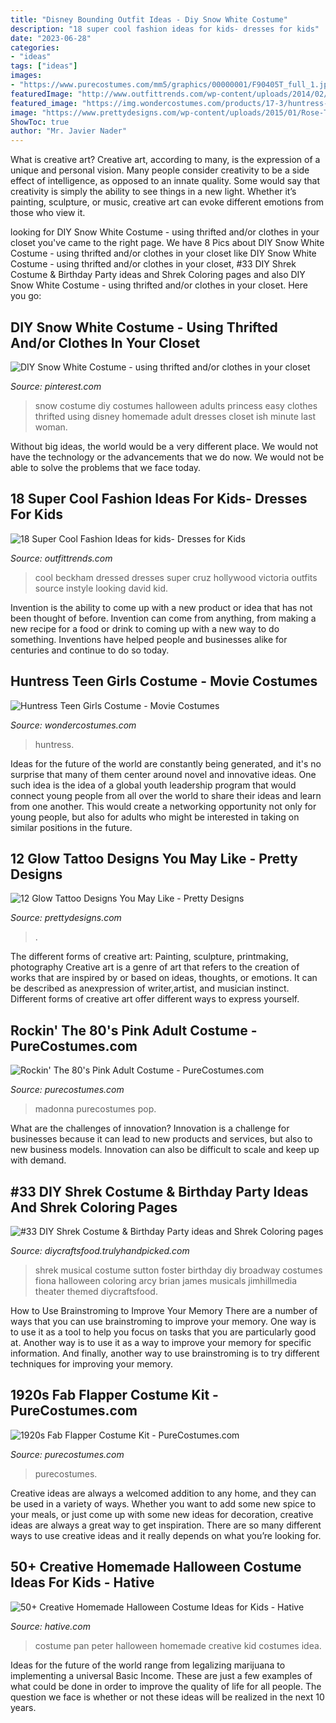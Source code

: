 ```yaml
---
title: "Disney Bounding Outfit Ideas - Diy Snow White Costume"
description: "18 super cool fashion ideas for kids- dresses for kids"
date: "2023-06-28"
categories:
- "ideas"
tags: ["ideas"]
images:
- "https://www.purecostumes.com/mm5/graphics/00000001/F90405T_full_1.jpg"
featuredImage: "http://www.outfittrends.com/wp-content/uploads/2014/02/Cool-looking-kids.jpg"
featured_image: "https://img.wondercostumes.com/products/17-3/huntress-teen-costume.jpg"
image: "https://www.prettydesigns.com/wp-content/uploads/2015/01/Rose-Tattoo1.jpg"
ShowToc: true
author: "Mr. Javier Nader"
---
```



What is creative art?
Creative art, according to many, is the expression of a unique and personal vision. Many people consider creativity to be a side effect of intelligence, as opposed to an innate quality. Some would say that creativity is simply the ability to see things in a new light. Whether it’s painting, sculpture, or music, creative art can evoke different emotions from those who view it.

	

		
looking for DIY Snow White Costume - using thrifted and/or clothes in your closet you've came to the right page. We have 8 Pics about DIY Snow White Costume - using thrifted and/or clothes in your closet like DIY Snow White Costume - using thrifted and/or clothes in your closet, #33 DIY Shrek Costume &amp; Birthday Party ideas and Shrek Coloring pages and also DIY Snow White Costume - using thrifted and/or clothes in your closet. Here you go:
		
    
## DIY Snow White Costume - Using Thrifted And/or Clothes In Your Closet

<img loading=lazy src="https://i.pinimg.com/736x/79/7d/b6/797db6e831b796af44528bfdfe313ddb--snow-white-halloween-costume-halloween-costumes.jpg" onerror="this.onerror=null;this.src='https://tse2.mm.bing.net/th?id=OIP.gj-U5ueF6fhFU7f4XFJF4wHaLH&amp;pid=15.1';" alt="DIY Snow White Costume - using thrifted and/or clothes in your closet">

_Source: pinterest.com_

>snow costume diy costumes halloween adults princess easy clothes thrifted using disney homemade adult dresses closet ish minute last woman. 

	

Without big ideas, the world would be a very different place. We would not have the technology or the advancements that we do now. We would not be able to solve the problems that we face today.

    
## 18 Super Cool Fashion Ideas For Kids- Dresses For Kids

<img loading=lazy src="http://www.outfittrends.com/wp-content/uploads/2014/02/Cool-looking-kids.jpg" onerror="this.onerror=null;this.src='https://tse2.mm.bing.net/th?id=OIP.08zSw3Rpogouw_qEbqNBegAAAA&amp;pid=15.1';" alt="18 Super Cool Fashion Ideas for kids- Dresses for Kids">

_Source: outfittrends.com_

>cool beckham dressed dresses super cruz hollywood victoria outfits source instyle looking david kid. 

	

Invention is the ability to come up with a new product or idea that has not been thought of before. Invention can come from anything, from making a new recipe for a food or drink to coming up with a new way to do something. Inventions have helped people and businesses alike for centuries and continue to do so today.

    
## Huntress Teen Girls Costume - Movie Costumes

<img loading=lazy src="https://img.wondercostumes.com/products/17-3/huntress-teen-costume.jpg" onerror="this.onerror=null;this.src='https://tse4.mm.bing.net/th?id=OIP.uyMs8pa58_OYlOvoGGygegHaKX&amp;pid=15.1';" alt="Huntress Teen Girls Costume - Movie Costumes">

_Source: wondercostumes.com_

>huntress. 

	

Ideas for the future of the world are constantly being generated, and it's no surprise that many of them center around novel and innovative ideas. One such idea is the idea of a global youth leadership program that would connect young people from all over the world to share their ideas and learn from one another. This would create a networking opportunity not only for young people, but also for adults who might be interested in taking on similar positions in the future.

    
## 12 Glow Tattoo Designs You May Like - Pretty Designs

<img loading=lazy src="https://www.prettydesigns.com/wp-content/uploads/2015/01/Rose-Tattoo1.jpg" onerror="this.onerror=null;this.src='https://tse2.mm.bing.net/th?id=OIP.xc_GDB6EBb5ZpcGAB8YSKwHaJ4&amp;pid=15.1';" alt="12 Glow Tattoo Designs You May Like - Pretty Designs">

_Source: prettydesigns.com_

>. 

	

The different forms of creative art: Painting, sculpture, printmaking, photography
Creative art is a genre of art that refers to the creation of works that are inspired by or based on ideas, thoughts, or emotions. It can be described as anexpression of writer,artist, and musician instinct. Different forms of creative art offer different ways to express yourself.

    
## Rockin&#039; The 80&#039;s Pink Adult Costume - PureCostumes.com

<img loading=lazy src="https://www.purecostumes.com/mm5/graphics/00000001/U28223_full_1.jpg" onerror="this.onerror=null;this.src='https://tse1.mm.bing.net/th?id=OIP.3ncB0gxlAQ5kWE8kPtS_HgHaLO&amp;pid=15.1';" alt="Rockin&#039; The 80&#039;s Pink Adult Costume - PureCostumes.com">

_Source: purecostumes.com_

>madonna purecostumes pop. 

	

What are the challenges of innovation?
Innovation is a challenge for businesses because it can lead to new products and services, but also to new business models. Innovation can also be difficult to scale and keep up with demand.

    
## #33 DIY Shrek Costume &amp; Birthday Party Ideas And Shrek Coloring Pages

<img loading=lazy src="https://diycraftsfood.trulyhandpicked.com/wp-content/uploads/2016/07/Shrek-party-costume-idea_mg.jpg" onerror="this.onerror=null;this.src='https://tse2.mm.bing.net/th?id=OIP.ZXm2di_yVVukpe24Iw4djQHaLZ&amp;pid=15.1';" alt="#33 DIY Shrek Costume &amp; Birthday Party ideas and Shrek Coloring pages">

_Source: diycraftsfood.trulyhandpicked.com_

>shrek musical costume sutton foster birthday diy broadway costumes fiona halloween coloring arcy brian james musicals jimhillmedia theater themed diycraftsfood. 

	

How to Use Brainstroming to Improve Your Memory
There are a number of ways that you can use brainstroming to improve your memory. One way is to use it as a tool to help you focus on tasks that you are particularly good at. Another way is to use it as a way to improve your memory for specific information. And finally, another way to use brainstroming is to try different techniques for improving your memory.

    
## 1920s Fab Flapper Costume Kit - PureCostumes.com

<img loading=lazy src="https://www.purecostumes.com/mm5/graphics/00000001/F90405T_full_1.jpg" onerror="this.onerror=null;this.src='https://tse1.mm.bing.net/th?id=OIP.rlTYm5RJL3DpgRNEWF_xVAHaLO&amp;pid=15.1';" alt="1920s Fab Flapper Costume Kit - PureCostumes.com">

_Source: purecostumes.com_

>purecostumes. 

	

Creative ideas are always a welcomed addition to any home, and they can be used in a variety of ways. Whether you want to add some new spice to your meals, or just come up with some new ideas for decoration, creative ideas are always a great way to get inspiration. There are so many different ways to use creative ideas and it really depends on what you’re looking for.

    
## 50+ Creative Homemade Halloween Costume Ideas For Kids - Hative

<img loading=lazy src="https://hative.com/wp-content/uploads/2014/03/costumes-for-kids/2-peter-pan-kid-costume-idea.jpg" onerror="this.onerror=null;this.src='https://tse1.mm.bing.net/th?id=OIP.CLLoBF4Vpyz5D7pdZ_O2pgHaLW&amp;pid=15.1';" alt="50+ Creative Homemade Halloween Costume Ideas for Kids - Hative">

_Source: hative.com_

>costume pan peter halloween homemade creative kid costumes idea. 

	

Ideas for the future of the world range from legalizing marijuana to implementing a universal Basic Income. These are just a few examples of what could be done in order to improve the quality of life for all people. The question we face is whether or not these ideas will be realized in the next 10 years.

